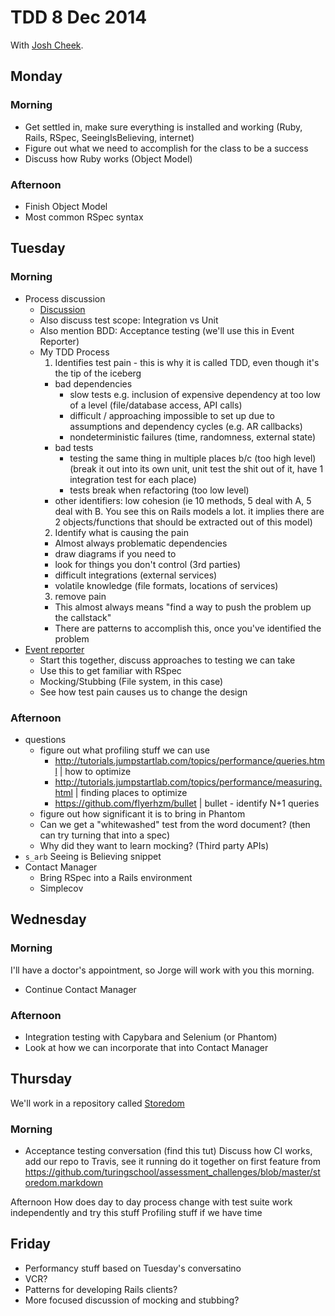 TDD 8 Dec 2014
==============

With [Josh Cheek](github.com/JoshCheek/).

Monday
------

### Morning

* Get settled in, make sure everything is installed and working (Ruby, Rails, RSpec, SeeingIsBelieving, internet)
* Figure out what we need to accomplish for the class to be a success
* Discuss how Ruby works (Object Model)

### Afternoon

* Finish Object Model
* Most common RSpec syntax



Tuesday
-------

### Morning

* Process discussion
  * [Discussion](http://tutorials.jumpstartlab.com/topics/testing/testing_fundamentals.html)
  * Also discuss test scope: Integration vs Unit
  * Also mention BDD: Acceptance testing (we'll use this in Event Reporter)
  * My TDD Process
    1. Identifies test pain - this is why it is called TDD, even though it's the tip of the iceberg
      * bad dependencies
        * slow tests e.g. inclusion of expensive dependency at too low of a level (file/database access, API calls)
        * difficult / approaching impossible to set up due to assumptions and dependency cycles (e.g. AR callbacks)
        * nondeterministic failures (time, randomness, external state)
      * bad tests
        * testing the same thing in multiple places b/c (too high level) (break it out into its own unit, unit test the shit out of it, have 1 integration test for each place)
        * tests break when refactoring (too low level)
      * other identifiers:
        low cohesion (ie 10 methods, 5 deal with A, 5 deal with B. You see this on Rails models a lot. it implies there are 2 objects/functions that should be extracted out of this model)
    2. Identify what is causing the pain
      * Almost always problematic dependencies
      * draw diagrams if you need to
      * look for things you don't control (3rd parties)
      * difficult integrations (external services)
      * volatile knowledge (file formats, locations of services)
    3. remove pain
      * This almost always means "find a way to push the problem up the callstack"
      * There are patterns to accomplish this, once you've identified the problem
* [Event reporter](http://tutorials.jumpstartlab.com/projects/event_reporter.html)
  * Start this together, discuss approaches to testing we can take
  * Use this to get familiar with RSpec
  * Mocking/Stubbing (File system, in this case)
  * See how test pain causes us to change the design

### Afternoon

* questions
  * figure out what profiling stuff we can use
    * http://tutorials.jumpstartlab.com/topics/performance/queries.html   | how to optimize
    * http://tutorials.jumpstartlab.com/topics/performance/measuring.html | finding places to optimize
    * https://github.com/flyerhzm/bullet                                  | bullet - identify N+1 queries
  * figure out how significant it is to bring in Phantom
  * Can we get a "whitewashed" test from the word document? (then can try turning that into a spec)
  * Why did they want to learn mocking? (Third party APIs)
* `s_arb` Seeing is Believing snippet
* Contact Manager
  * Bring RSpec into a Rails environment
  * Simplecov



Wednesday
---------

### Morning

I'll have a doctor's appointment, so Jorge will work with you this morning.

* Continue Contact Manager

### Afternoon

* Integration testing with Capybara and Selenium (or Phantom)
* Look at how we can incorporate that into Contact Manager



Thursday
--------

We'll work in a repository called [Storedom](https://github.com/turingschool-examples/storedom)

### Morning

* Acceptance testing conversation (find this tut)
Discuss how CI works, add our repo to Travis, see it running
do it together on first feature from https://github.com/turingschool/assessment_challenges/blob/master/storedom.markdown

Afternoon
  How does day to day process change with test suite
  work independently and try this stuff
  Profiling stuff if we have time


Friday
------

* Performancy stuff based on Tuesday's conversatino
* VCR?
* Patterns for developing Rails clients?
* More focused discussion of mocking and stubbing?
